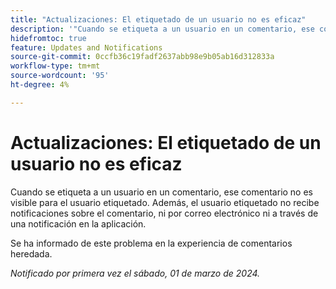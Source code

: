 ```yaml
---
title: "Actualizaciones: El etiquetado de un usuario no es eficaz"
description: '"Cuando se etiqueta a un usuario en un comentario, ese comentario no es visible para el usuario etiquetado. Además, el usuario etiquetado no recibe una notificación sobre el comentario, ni por correo electrónico ni a través de una notificación dentro de la aplicación".'
hidefromtoc: true
feature: Updates and Notifications
source-git-commit: 0ccfb36c19fadf2637abb98e9b05ab16d312833a
workflow-type: tm+mt
source-wordcount: '95'
ht-degree: 4%

---
```



# Actualizaciones: El etiquetado de un usuario no es eficaz

Cuando se etiqueta a un usuario en un comentario, ese comentario no es visible para el usuario etiquetado. Además, el usuario etiquetado no recibe notificaciones sobre el comentario, ni por correo electrónico ni a través de una notificación en la aplicación.

Se ha informado de este problema en la experiencia de comentarios heredada.

_Notificado por primera vez el sábado, 01 de marzo de 2024._

